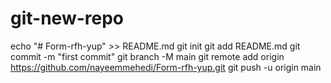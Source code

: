 # git-new-repo
echo "# Form-rfh-yup" >> README.md
git init
git add README.md
git commit -m "first commit"
git branch -M main
git remote add origin https://github.com/nayeemmehedi/Form-rfh-yup.git
git push -u origin main
